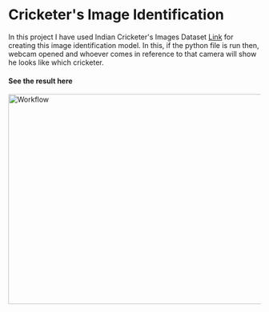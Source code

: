 # Cricketer's Image Identification

In this project I have used Indian Cricketer's Images Dataset <a href="https://www.kaggle.com/omkarjc27/indian-cricketers-images">Link</a> for creating this image identification model. In this, if the python file is run then, webcam opened and whoever comes in reference to that camera will show he looks like which cricketer. 

#### See the result here
<img align="" alt="Workflow" src="https://github.com/ankit-kaushal/Cricketer-s-Image-Identification/blob/main/output.gif" width="750" height="420"/>

